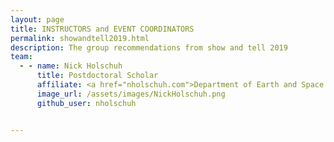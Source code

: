 ```yaml
---
layout: page
title: INSTRUCTORS and EVENT COORDINATORS
permalink: showandtell2019.html
description: The group recommendations from show and tell 2019
team:
  - - name: Nick Holschuh
      title: Postdoctoral Scholar
      affiliate: <a href="nholschuh.com">Department of Earth and Space Sciences, UW</a>
      image_url: /assets/images/NickHolschuh.png
      github_user: nholschuh


---
```

